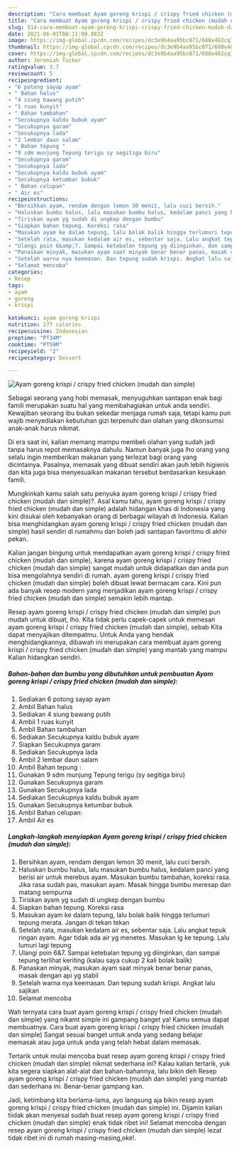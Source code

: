 ```yaml
---
description: "Cara membuat Ayam goreng krispi / crispy fried chicken (mudah dan simple) yang enak dan Mudah Dibuat"
title: "Cara membuat Ayam goreng krispi / crispy fried chicken (mudah dan simple) yang enak dan Mudah Dibuat"
slug: 514-cara-membuat-ayam-goreng-krispi-crispy-fried-chicken-mudah-dan-simple-yang-enak-dan-mudah-dibuat
date: 2021-06-01T08:11:00.883Z
image: https://img-global.cpcdn.com/recipes/dc3e9b4aa95bc871/680x482cq70/ayam-goreng-krispi-crispy-fried-chicken-mudah-dan-simple-foto-resep-utama.jpg
thumbnail: https://img-global.cpcdn.com/recipes/dc3e9b4aa95bc871/680x482cq70/ayam-goreng-krispi-crispy-fried-chicken-mudah-dan-simple-foto-resep-utama.jpg
cover: https://img-global.cpcdn.com/recipes/dc3e9b4aa95bc871/680x482cq70/ayam-goreng-krispi-crispy-fried-chicken-mudah-dan-simple-foto-resep-utama.jpg
author: Jeremiah Tucker
ratingvalue: 3.7
reviewcount: 5
recipeingredient:
- "6 potong sayap ayam"
- " Bahan halus"
- "4 siung bawang putih"
- "1 ruas kunyit"
- " Bahan tambahan"
- "Secukupnya kaldu bubuk ayam"
- "Secukupnya garam"
- "Secukupnya lada"
- "2 lembar daun salam"
- " Bahan tepung "
- "9 sdm munjung Tepung terigu sy segitiga biru"
- "Secukupnya garam"
- "Secukupnya lada"
- "Secukupnya kaldu bubuk ayam"
- "Secukupnya ketumbar bubuk"
- " Bahan celupan"
- " Air es"
recipeinstructions:
- "Bersihkan ayam, rendam dengan lemon 30 menit, lalu cuci bersih."
- "Haluskan bumbu halus, lalu masukan bumbu halus, kedalam panci yang berisi air untuk merebus ayam. Masukan bumbu tambahan, koreksi rasa. Jika rasa sudah pas, masukan ayam. Masak hingga bumbu meresap dan matang sempurna"
- "Tiriskan ayam yg sudah di ungkep dengan bumbu"
- "Siapkan bahan tepung. Koreksi rasa"
- "Masukan ayam ke dalam tepung, lalu bolak balik hingga terlumuri tepung merata. Jangan di tekan tekan"
- "Setelah rata, masukan kedalam air es, sebentar saja. Lalu angkat tepuk ringan ayam. Agar tidak ada air yg menetes. Masukan lg ke tepung. Lalu lumuri lagi tepung"
- "Ulangi poin 6&amp;7. Sampai ketebalan tepung yg diinginkan, dan sampai tepung terlihat keriting (kalau saya cukup 2 kali bolak balik)"
- "Panaskan minyak, masukan ayam saat minyak benar benar panas, masak dengan api yg stabil"
- "Setelah warna nya keemasan. Dan tepung sudah krispi. Angkat lalu sajikan"
- "Selamat mencoba"
categories:
- Resep
tags:
- ayam
- goreng
- krispi

katakunci: ayam goreng krispi 
nutrition: 277 calories
recipecuisine: Indonesian
preptime: "PT34M"
cooktime: "PT59M"
recipeyield: "2"
recipecategory: Dessert

---
```



![Ayam goreng krispi / crispy fried chicken (mudah dan simple)](https://img-global.cpcdn.com/recipes/dc3e9b4aa95bc871/680x482cq70/ayam-goreng-krispi-crispy-fried-chicken-mudah-dan-simple-foto-resep-utama.jpg)

Sebagai seorang yang hobi memasak, menyuguhkan santapan enak bagi famili merupakan suatu hal yang membahagiakan untuk anda sendiri. Kewajiban seorang ibu bukan sekedar menjaga rumah saja, tetapi kamu pun wajib menyediakan kebutuhan gizi terpenuhi dan olahan yang dikonsumsi anak-anak harus nikmat.

Di era  saat ini, kalian memang mampu membeli olahan yang sudah jadi tanpa harus repot memasaknya dahulu. Namun banyak juga lho orang yang selalu ingin memberikan makanan yang terlezat bagi orang yang dicintainya. Pasalnya, memasak yang dibuat sendiri akan jauh lebih higienis dan kita juga bisa menyesuaikan makanan tersebut berdasarkan kesukaan famili. 



Mungkinkah kamu salah satu penyuka ayam goreng krispi / crispy fried chicken (mudah dan simple)?. Asal kamu tahu, ayam goreng krispi / crispy fried chicken (mudah dan simple) adalah hidangan khas di Indonesia yang kini disukai oleh kebanyakan orang di berbagai wilayah di Indonesia. Kalian bisa menghidangkan ayam goreng krispi / crispy fried chicken (mudah dan simple) hasil sendiri di rumahmu dan boleh jadi santapan favoritmu di akhir pekan.

Kalian jangan bingung untuk mendapatkan ayam goreng krispi / crispy fried chicken (mudah dan simple), karena ayam goreng krispi / crispy fried chicken (mudah dan simple) sangat mudah untuk didapatkan dan anda pun bisa mengolahnya sendiri di rumah. ayam goreng krispi / crispy fried chicken (mudah dan simple) boleh dibuat lewat bermacam cara. Kini pun ada banyak resep modern yang menjadikan ayam goreng krispi / crispy fried chicken (mudah dan simple) semakin lebih mantap.

Resep ayam goreng krispi / crispy fried chicken (mudah dan simple) pun mudah untuk dibuat, lho. Kita tidak perlu capek-capek untuk memesan ayam goreng krispi / crispy fried chicken (mudah dan simple), sebab Kita dapat menyajikan ditempatmu. Untuk Anda yang hendak menghidangkannya, dibawah ini merupakan cara membuat ayam goreng krispi / crispy fried chicken (mudah dan simple) yang mantab yang mampu Kalian hidangkan sendiri.

<!--inarticleads1-->

##### Bahan-bahan dan bumbu yang dibutuhkan untuk pembuatan Ayam goreng krispi / crispy fried chicken (mudah dan simple):

1. Sediakan 6 potong sayap ayam
1. Ambil  Bahan halus
1. Sediakan 4 siung bawang putih
1. Ambil 1 ruas kunyit
1. Ambil  Bahan tambahan
1. Sediakan Secukupnya kaldu bubuk ayam
1. Siapkan Secukupnya garam
1. Sediakan Secukupnya lada
1. Ambil 2 lembar daun salam
1. Ambil  Bahan tepung :
1. Gunakan 9 sdm munjung Tepung terigu (sy segitiga biru)
1. Gunakan Secukupnya garam
1. Gunakan Secukupnya lada
1. Sediakan Secukupnya kaldu bubuk ayam
1. Gunakan Secukupnya ketumbar bubuk
1. Ambil  Bahan celupan:
1. Ambil  Air es




<!--inarticleads2-->

##### Langkah-langkah menyiapkan Ayam goreng krispi / crispy fried chicken (mudah dan simple):

1. Bersihkan ayam, rendam dengan lemon 30 menit, lalu cuci bersih.
1. Haluskan bumbu halus, lalu masukan bumbu halus, kedalam panci yang berisi air untuk merebus ayam. Masukan bumbu tambahan, koreksi rasa. Jika rasa sudah pas, masukan ayam. Masak hingga bumbu meresap dan matang sempurna
1. Tiriskan ayam yg sudah di ungkep dengan bumbu
1. Siapkan bahan tepung. Koreksi rasa
1. Masukan ayam ke dalam tepung, lalu bolak balik hingga terlumuri tepung merata. Jangan di tekan tekan
1. Setelah rata, masukan kedalam air es, sebentar saja. Lalu angkat tepuk ringan ayam. Agar tidak ada air yg menetes. Masukan lg ke tepung. Lalu lumuri lagi tepung
1. Ulangi poin 6&amp;7. Sampai ketebalan tepung yg diinginkan, dan sampai tepung terlihat keriting (kalau saya cukup 2 kali bolak balik)
1. Panaskan minyak, masukan ayam saat minyak benar benar panas, masak dengan api yg stabil
1. Setelah warna nya keemasan. Dan tepung sudah krispi. Angkat lalu sajikan
1. Selamat mencoba




Wah ternyata cara buat ayam goreng krispi / crispy fried chicken (mudah dan simple) yang nikamt simple ini gampang banget ya! Kamu semua dapat membuatnya. Cara buat ayam goreng krispi / crispy fried chicken (mudah dan simple) Sangat sesuai banget untuk anda yang sedang belajar memasak atau juga untuk anda yang telah hebat dalam memasak.

Tertarik untuk mulai mencoba buat resep ayam goreng krispi / crispy fried chicken (mudah dan simple) nikmat sederhana ini? Kalau kalian tertarik, yuk kita segera siapkan alat-alat dan bahan-bahannya, lalu bikin deh Resep ayam goreng krispi / crispy fried chicken (mudah dan simple) yang mantab dan sederhana ini. Benar-benar gampang kan. 

Jadi, ketimbang kita berlama-lama, ayo langsung aja bikin resep ayam goreng krispi / crispy fried chicken (mudah dan simple) ini. Dijamin kalian tiidak akan menyesal sudah buat resep ayam goreng krispi / crispy fried chicken (mudah dan simple) enak tidak ribet ini! Selamat mencoba dengan resep ayam goreng krispi / crispy fried chicken (mudah dan simple) lezat tidak ribet ini di rumah masing-masing,oke!.

